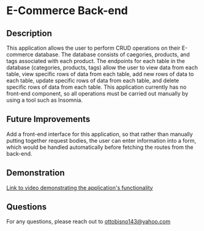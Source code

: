 # E-Commerce Back-end

## Description

This application allows the user to perform CRUD operations on their E-commerce database. The database consists of caegories, products, and tags associated with each product. The endpoints for each table in the database (categories, products, tags) allow the user to view data from each table, view specific rows of data from each table, add new rows of data to each table, update specific rows of data from each table, and delete specific rows of data from each table. This application currently has no front-end component, so all operations must be carried out manually by using a tool such as Insomnia.

## Future Improvements

Add a front-end interface for this application, so that rather than manually putting together request bodies, the user can enter information into a form, which would be handled automatically before fetching the routes from the back-end.

## Demonstration

[Link to video demonstrating the application's functionality](https://app.castify.com/view/23d3df00-2edc-4474-b210-7f94375253ea)<br>

## Questions

For any questions, please reach out to [ottobisno143@yahoo.com](mailto:ottobisno143@yahoo.com)